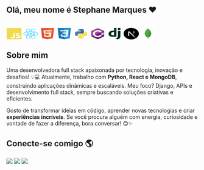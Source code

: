 ## Olá, meu nome é Stephane Marques ❤

<div style="display: inline_block"><br>
  <img align="center" alt="Ste-Js" height="30" width="40" src="https://raw.githubusercontent.com/devicons/devicon/master/icons/javascript/javascript-plain.svg">
  <img align="center" alt="Ste-React" height="30" width="40" src="https://raw.githubusercontent.com/devicons/devicon/master/icons/react/react-original.svg">
  <img align="center" alt="Ste-HTML" height="30" width="40" src="https://raw.githubusercontent.com/devicons/devicon/master/icons/html5/html5-original.svg">
  <img align="center" alt="Ste-CSS" height="30" width="40" src="https://raw.githubusercontent.com/devicons/devicon/master/icons/css3/css3-original.svg">
  <img align="center" alt="Ste-Python" height="30" width="40" src="https://raw.githubusercontent.com/devicons/devicon/master/icons/python/python-original.svg">
  <img align="center" alt="Ste-Csharp" height="30" width="40" src="https://raw.githubusercontent.com/devicons/devicon/master/icons/csharp/csharp-original.svg">
  <img align="center" alt="Ste-Django" height="30" width="40" src="https://raw.githubusercontent.com/devicons/devicon/master/icons/django/django-plain.svg">
  <img align="center" alt="Ste-Nextjs" height="30" width="40" src="https://raw.githubusercontent.com/devicons/devicon/master/icons/nextjs/nextjs-original.svg">
  <img align="center" alt="Ste-MongoDB" height="30" width="40" src="https://raw.githubusercontent.com/devicons/devicon/master/icons/mongodb/mongodb-original.svg">
</div>
  
  ## Sobre mim  
Uma desenvolvedora full stack apaixonada por tecnologia, inovação e desafios! 💡💻
Atualmente, trabalho com **Python, React e MongoDB**, construindo aplicações dinâmicas e escaláveis.
Meu foco? Django, APIs e desenvolvimento full stack, sempre buscando soluções criativas e eficientes.

Gosto de transformar ideias em código, aprender novas tecnologias e criar **experiências incríveis**. Se você procura alguém com energia, curiosidade e vontade de fazer a diferença, bora conversar! 😊✨
  
  ## Conecte-se comigo 🌎
  <div> 
    <a href="https://github.com/sfmarques72" target="_blank"><img src="https://img.shields.io/badge/GitHub-000000?style=for-the-badge&logo=github&logoColor=white" target="_blank"></a>
    <a href="https://www.linkedin.com/in/stephane-marques-devfull/" target="_blank"><img src="https://img.shields.io/badge/-LinkedIn-%230077B5?style=for-the-badge&logo=linkedin&logoColor=white" target="_blank"></a> 
    <a href="mailto:sfmarques72@gmail.com"><img src="https://img.shields.io/badge/-Gmail-%23333?style=for-the-badge&logo=gmail&logoColor=white" target="_blank"></a>
  </div>
